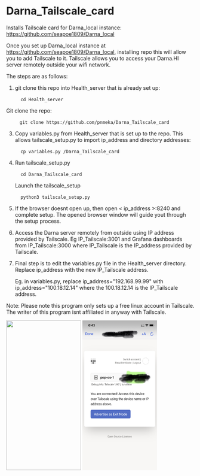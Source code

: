 # Darna_Tailscale_card
Installs Tailscale card for Darna_local instance: https://github.com/seapoe1809/Darna_local

Once you set up Darna_local instance at https://github.com/seapoe1809/Darna_local, installing repo this will allow you to add Tailscale to it. Tailscale allows you to access your Darna.HI server remotely outside your wifi network.

The steps are as follows:
1. git clone this repo into Health_server that is already set up:
   
         cd Health_server
Git clone the repo:

         git clone https://github.com/pnmeka/Darna_Tailscale_card


3. Copy variables.py from Health_server that is set up to the repo. This allows tailscale_setup.py to import ip_address and directory addresses:

         cp variables.py /Darna_Tailscale_card

4. Run tailscale_setup.py
   
         cd Darna_Tailscale_card
   Launch the tailscale_setup
   
         python3 tailscale_setup.py

6. If the browser doesnt open up, then open < ip_address >:8240 and complete setup. The opened browser window will guide yout through the setup process.

7. Access the Darna server remotely from outside using IP address provided by Tailscale. Eg IP_Tailscale:3001 and Grafana dashboards from IP_Tailscale:3000 where IP_Tailscale is the IP_address provided by Tailscale.

8. Final step is to edit the variables.py file in the Health_server directory. Replace ip_address with the new IP_Tailscale address.

   Eg. in variables.py, replace ip_address="192.168.99.99" with ip_address="100.18.12.14" where the 100.18.12.14 is the IP_Tailscale address.


Note:
Please note this program only sets up a free linux account in Tailscale. The writer of this program isnt affiliated in anyway with Tailscale.

<img src="hhttps://github.com/seapoe1809/assets/blob/main/darna_local_assets/IMG_5790.jpeg" width =200, height=400>
<img src="https://github.com/pnmeka/pnmeka/blob/main/IMG_5808.jpeg" width =200, height=400>

